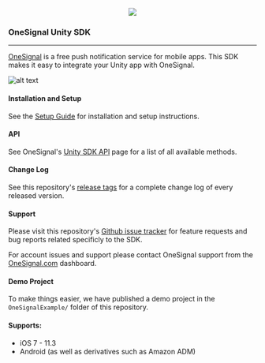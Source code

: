 <p align="center">
  <img src="https://onesignal.com/assets/common/logo_onesignal_color.png"/>
</p>

### OneSignal Unity SDK
---

[OneSignal](https://onesignal.com/) is a free push notification service for mobile apps. This SDK makes it easy to integrate your Unity app with OneSignal.

![alt text](https://onesignal.com/images/android_and_ios_notification_image.gif)

#### Installation and Setup
See the [Setup Guide](https://documentation.onesignal.com/docs/unity-sdk-setup) for installation and setup instructions.

#### API
See OneSignal's [Unity SDK API](https://documentation.onesignal.com/docs/unity-sdk) page for a list of all available methods.

#### Change Log
See this repository's [release tags](https://github.com/OneSignal/OneSignal-Unity-SDK/releases) for a complete change log of every released version.

#### Support
Please visit this repository's [Github issue tracker](https://github.com/OneSignal/OneSignal-Unity-SDK/issues) for feature requests and bug reports related specificly to the SDK.

For account issues and support please contact OneSignal support from the [OneSignal.com](https://onesignal.com) dashboard.

#### Demo Project
To make things easier, we have published a demo project in the `OneSignalExample/` folder of this repository.

#### Supports:
* iOS 7 - 11.3
* Android (as well as derivatives such as Amazon ADM)
